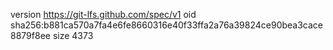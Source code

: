 version https://git-lfs.github.com/spec/v1
oid sha256:b881ca570a7fa4e6fe8660316e40f33ffa2a76a39824ce90bea3cace8879f8ee
size 4373
